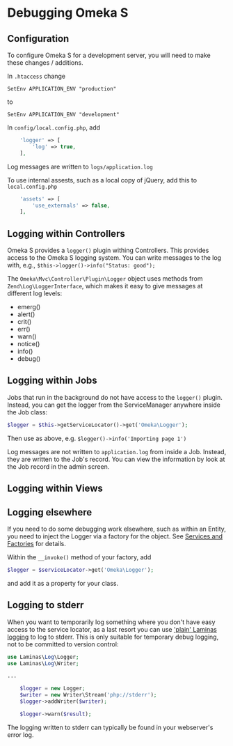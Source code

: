 # Debugging Omeka S

## Configuration

To configure Omeka S for a development server, you will need to make these changes / additions.

In `.htaccess` change

```
SetEnv APPLICATION_ENV "production"
```
to
```
SetEnv APPLICATION_ENV "development"
```

In `config/local.config.php`, add

```php
    'logger' => [
        'log' => true,
    ],
```
Log messages are written to `logs/application.log`

To use internal assests, such as a local copy of jQuery, add this to `local.config.php`

```php
    'assets' => [
        'use_externals' => false,
    ],
```



## Logging within Controllers

Omeka S provides a `logger()` plugin withing Controllers. This provides access to the Omeka S logging system. You can write messages to the log with, e.g., `$this->logger()->info("Status: good");`

The `Omeka\Mvc\Controller\Plugin\Logger` object uses methods from `Zend\Log\LoggerInterface`, which makes it easy to give messages at different log levels:

* emerg()
* alert()
* crit()
* err()
* warn()
* notice()
* info()
* debug()

## Logging within Jobs

Jobs that run in the background do not have access to the `logger()` plugin. Instead, you can get the logger from the ServiceManager anywhere inside the Job class:

```php
$logger = $this->getServiceLocator()->get('Omeka\Logger');
```

Then use as above, e.g. `$logger()->info('Importing page 1')`

Log messages are not written to `application.log` from inside a Job. Instead, they are written to the Job's record. You can view the information by look at the Job record in the admin screen.

## Logging within Views

## Logging elsewhere

If you need to do some debugging work elsewhere, such as within an Entity, you need to inject the Logger via a factory for the object. See [Services and Factories](configuration/services_and_factories.md) for details.


Within the `__invoke()` method of your factory, add

```php
$logger = $serviceLocator->get('Omeka\Logger');
```

and add it as a property for your class.

## Logging to stderr

When you want to temporarily log something where you don't have easy access to
the service locator, as a last resort you can use
['plain' Laminas logging](https://docs.laminas.dev/laminas-log/intro/) to
log to stderr. This is only suitable for temporary debug logging, not to be
committed to version control:

```php
use Laminas\Log\Logger;
use Laminas\Log\Writer;

...

	$logger = new Logger;
	$writer = new Writer\Stream('php://stderr');
	$logger->addWriter($writer);

	$logger->warn($result);
```

The logging written to stderr can typically be found in your webserver's error log.
